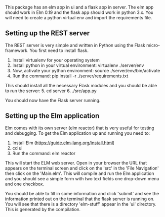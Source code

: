 This package has an elm app in ui and a flask app in server. The elm app should work in Elm 0.19 and the flask app should work in python 3.x.
You will need to create a python virtual env and import the requirements file. 

## Setting up the REST server
The REST server is very simple and written in Python using the Flask micro-framework. You
first need to install flask.
1. Install virtualenv for your operating system
2. Install python in your virtual environment: virtualenv ./server/env
3. Now, activate your python environment: source ./server/env/bin/activate
4. Run the command: pip install -r ./server/requirements.txt

This should install all the necessary Flask modules and you should be able to run the server:
5. cd server
6. ./src/app.py 

You should now have the Flask server running.

## Setting up the Elm application
Elm comes with its own server (elm reactor) that is very useful for testing and debugging.
To get the Elm application up and running you need to:

1. Install Elm (https://guide.elm-lang.org/install.html)
2. cd ui
2. Run the command: elm reactor

This will start the ELM web server. Open in your browser the URL that appears on the terminal 
screen and click on the 'src' in the 'File Navigation' then click on the 'Main.elm'. This will compile and run the Elm application and you should see a simple form with two text fields one
drop-down menu and one checkbox. 

You should be able to fill in some information and click 'submit' and see the information printed out on the terminal that the flask server is running on. You will see that there is a directory 'elm-stuff' appear in the 'ui' directory. This is generated by the compilation.
